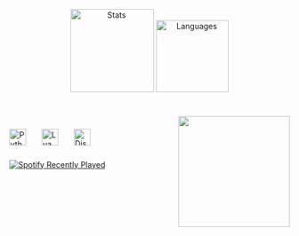<div align="center">
  <img src="https://github-readme-stats.vercel.app/api?username=7976x&hide_title=false&hide_rank=false&show_icons=true&include_all_commits=true&count_private=true&disable_animations=false&theme=dark&locale=en&hide_border=false&border_color=ffffff" height="150" alt="Stats" />
  <img src="https://github-readme-stats.vercel.app/api/top-langs?username=7976x&locale=en&hide_title=false&layout=compact&card_width=320&langs_count=5&theme=dark&hide_border=false&border_color=ffffff&count_private=true" height="130" alt="Languages" />
</div>

### 

<br clear="both">

<img align="right" height="200" src="https://cdn.discordapp.com/attachments/1294844970582282352/1349026532697444404/patrick-patrick-star.gif?ex=67d19a5d&is=67d048dd&hm=8afb01617f18cf28ad0f15a90a3b44d67f86c867d9e01396608e2f0337fef09f&" />

### 

<div align="left">
  <img src="https://cdn.jsdelivr.net/gh/devicons/devicon/icons/python/python-original.svg" height="30" alt="Python" />
  <img width="20" />
  <img src="https://cdn.jsdelivr.net/gh/devicons/devicon/icons/lua/lua-original.svg" height="30" alt="Lua" />
  <img width="20" />
  <a href="https://discord.gg/s15x">
    <img src="https://upload.wikimedia.org/wikipedia/fr/thumb/4/4f/Discord_Logo_sans_texte.svg/1818px-Discord_Logo_sans_texte.svg.png" height="30" alt="Discord" />
  </a>
</div>

### 

<div align="left">
  <a href="https://open.spotify.com/user/kqt2ebq6pachk7mjx1gtyyjbq">
    <img src="https://spotify-recently-played-readme.vercel.app/api?user=kqt2ebq6pachk7mjx1gtyyjbq&count=1&unique=true" alt="Spotify Recently Played" />
  </a>
</div>

###
